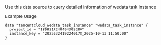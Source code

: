Use this data source to query detailed information of wedata task instance

Example Usage

```hcl
data "tencentcloud_wedata_task_instance" "wedata_task_instance" {
  project_id = "1859317240494305280"
  instance_key = "20250324192240178_2025-10-13 11:50:00"
}
```